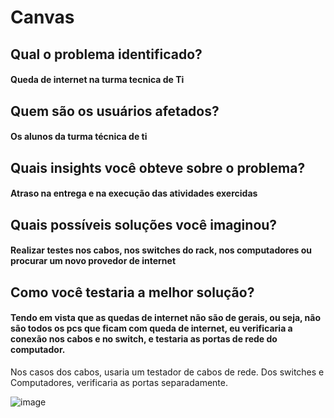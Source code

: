 # Canvas

## Qual o problema identificado?

#### Queda de internet na turma tecnica de Ti

## Quem são os usuários afetados?

#### Os alunos da turma técnica de ti

## Quais insights você obteve sobre o problema?

#### Atraso na entrega e na execução das atividades exercidas

## Quais possíveis soluções você imaginou?

#### Realizar testes nos cabos, nos switches do rack, nos computadores ou procurar um novo provedor de internet 

## Como você testaria a melhor solução?

#### Tendo em vista que as quedas de internet não são de gerais, ou seja, não são todos os pcs que ficam com queda de internet, eu verificaria a conexão nos cabos e no switch, e testaria as portas de rede do computador.
Nos casos dos cabos, usaria um testador de cabos de rede. Dos switches e Computadores, verificaria as portas separadamente.


![image](https://github.com/user-attachments/assets/bcca67a4-1c7c-4c5d-ba14-9e4e7d86fafb)


